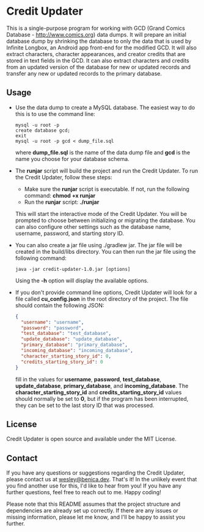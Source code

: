 Credit Updater
==============
This is a single-purpose program for working with GCD (Grand Comics Database - http://www.comics.org) data dumps. It
will prepare an initial database dump by shrinking the database to only the data that is used by Infinite Longbox, an
Android app front-end for the modified GCD. It will also extract characters, character appearances, and creator credits
that are stored in text fields in the GCD. It can also extract characters and credits from an updated version of the
database for new or updated records and transfer any new or updated records to the primary database.

Usage
-----

* Use the data dump to create a MySQL database. The easiest way to do this is to use the command line:
  ```
  mysql -u root -p
  create database gcd;
  exit
  mysql -u root -p gcd < dump_file.sql
  ```
  where **dump_file.sql** is the name of the data dump file and **gcd** is the name you choose for your database schema.


* The **runjar** script will build the project and run the Credit Updater. To run the Credit Updater, follow these
  steps:

    * Make sure the **runjar** script is executable. If not, run the following command: **chmod +x runjar**
    * Run the **runjar** script: **./runjar**

  This will start the interactive mode of the Credit Updater. You will be prompted to choose between initializing or
  migrating the database. You can also configure other settings such as the database name, username, password, and
  starting story ID.

* You can also create a jar file using ./gradlew jar. The jar file will be created in the build/libs directory. You can
  then run the jar file using the following command:
  ```
  java -jar credit-updater-1.0.jar [options]
  ```
  Using the **-h** option will display the available options.
* If you don't provide command line options, Credit Updater will look for a file called **cu_config.json** in the root
  directory of the project. The file should contain the following
  JSON:
  ```json
  {
    "username": "username",
    "password": "password",
    "test_database": "test_database",
    "update_database": "update_database",
    "primary_database": "primary_database",
    "incoming_database": "incoming_database",
    "character_starting_story_id": 0,
    "credits_starting_story_id": 0
  }
  ```
  fill in the values for **username**, **password**, **test_database**, **update_database**, **primary_database**,
  and **incoming_database**. The **character_starting_story_id** and **credits_starting_story_id** values should
  normally
  be set to **0**, but if the program has been interrupted, they can be set to the last story ID that was processed.

License
-------
Credit Updater is open source and available under the MIT License.

Contact
-------
If you have any questions or suggestions regarding the Credit Updater, please contact us at wesley@benica.dev.
That's it! In the unlikely event that you find another use for this, I'd like to hear from you! If you have any further
questions, feel free to reach out to me. Happy coding!

Please note that this README assumes that the project structure and dependencies are already set up correctly. If there
are any issues or missing information, please let me know, and I'll be happy to assist you further.